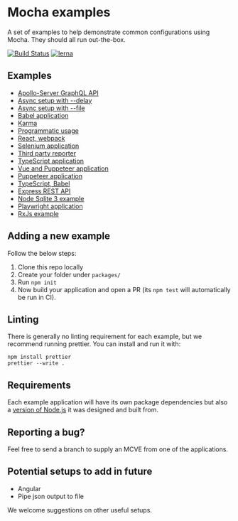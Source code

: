 # Mocha examples

A set of examples to help demonstrate common configurations using Mocha. They should all run out-the-box.

[![Build Status](https://github.com/mochajs/mocha-examples/workflows/Tests/badge.svg?branch=master)](https://github.com/mochajs/mocha-examples/actions?query=workflow%3ATests+branch%3Amaster) [![lerna](https://img.shields.io/badge/maintained%20with-lerna-cc00ff.svg)](https://lerna.js.org/)

## Examples

- [Apollo-Server GraphQL API](packages/apollo-server-graphql-api/)
- [Async setup with --delay](packages/async-setup-with-delay/)
- [Async setup with --file](packages/async-setup-with-file/)
- [Babel application](packages/babel/)
- [Karma](packages/karma/)
- [Programmatic usage](packages/programmatic-usage/)
- [React, webpack](packages/react-webpack)
- [Selenium application](packages/selenium/)
- [Third party reporter](packages/third-party-reporter/)
- [TypeScript application](packages/typescript/)
- [Vue and Puppeteer application](packages/vue-puppeteer/)
- [Puppeteer application](packages/puppeteer/)
- [TypeScript, Babel](packages/typescript-babel/)
- [Express REST API](packages/express-rest-api/)
- [Node Sqlite 3 example](packages/node-sqlite3/)
- [Playwright application](packages/playwright/)
- [RxJs example](packages/rxjs/)

## Adding a new example

Follow the below steps:

1. Clone this repo locally
2. Create your folder under `packages/`
3. Run `npm init`
4. Now build your application and open a PR (its `npm test` will automatically be run in CI).

## Linting

There is generally no linting requirement for each example, but we recommend running prettier. You can install and run it with:

    npm install prettier
    prettier --write .

## Requirements

Each example application will have its own package dependencies but also a [version of Node.js](https://docs.npmjs.com/files/package.json#engines) it was designed and built from.

## Reporting a bug?

Feel free to send a branch to supply an MCVE from one of the applications.

## Potential setups to add in future

- Angular
- Pipe json output to file

We welcome suggestions on other useful setups.
